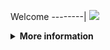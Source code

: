 Welcome
--------|
![](https://media.tenor.com/iVCiM9W7cvYAAAAd/welcome.gif)

<details>
  <summary><b>More information</b></summary>
  
#### ★ Social Accounts ★
<a href="https://www.facebook.com/Denventa.Xayonara.Team.UnlimitedARMY"><img src="https://raw.githubusercontent.com/Dumai-991/Dumai-991/main/Image/images.png" alt="alt text" width="75" height="75"></a>  
### ⇨  Install Script Di Termux
```python
apt update $$ apt upgrade
termux-setup-storage
pkg install python
pkg install git
pip install requests 
pip install rich
pip install bs4
pip install stdiomask pycryptodome
git clone https://github.com/Dvanmeploph/denv-crack
```
### ⇨  Menjalankan Script
```python
cd denv-crack
git pull
python run.py
```
### ⇨ Jika Muncul Tulisan Sebagai Berikut : 
### Module pynacl Belum Terpasang !

### Anda Menggunakan Linux ( Ex : Termux Android ),                                                                    
### Ketik :
###   $ pkg install libsodium                                                                                           
###   $ SODIUM_INSTALL=system pip install pynacl
### Setelah Menjalankan [ python run.py ]
### Harap Jalankan Perintah Yang Telah Tertera


